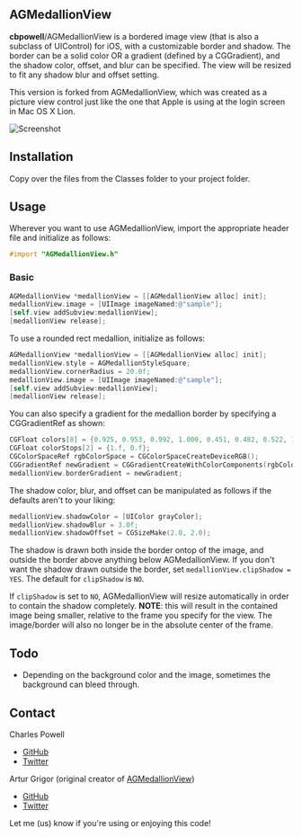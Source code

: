 ## AGMedallionView

__cbpowell__/AGMedallionView is a bordered image view (that is also a subclass of UIControl) for iOS, with a customizable border and shadow. The border can be a solid color OR a gradient (defined by a CGGradient), and the shadow color, offset, and blur can be specified. The view will be resized to fit any shadow blur and offset setting.

This version is forked from AGMedallionView, which was created as a picture view control just like the one that Apple is using at the login screen in Mac OS X Lion.

![Screenshot](http://cbpowell.github.com/AGMedallionView/AGMedallionViewImage.png)

## Installation

Copy over the files from the Classes folder to your project folder.

## Usage

Wherever you want to use AGMedallionView, import the appropriate header file and initialize as follows:

```objective-c
#import "AGMedallionView.h"
```

### Basic

```objective-c
AGMedallionView *medallionView = [[AGMedallionView alloc] init];
medallionView.image = [UIImage imageNamed:@"sample"];
[self.view addSubview:medallionView];
[medallionView release];
```

To use a rounded rect medallion, initialize as follows:

```objective-c
AGMedallionView *medallionView = [[AGMedallionView alloc] init];
medallionView.style = AGMedallionStyleSquare;
medallionView.cornerRadius = 20.0f;
medallionView.image = [UIImage imageNamed:@"sample"];
[self.view addSubview:medallionView];
[medallionView release];
```

You can also specify a gradient for the medallion border by specifying a CGGradientRef as shown:

```objective-c
CGFloat colors[8] = {0.925, 0.953, 0.992, 1.000, 0.451, 0.482, 0.522, 1.000};
CGFloat colorStops[2] = {1.f, 0.f};
CGColorSpaceRef rgbColorSpace = CGColorSpaceCreateDeviceRGB();
CGGradientRef newGradient = CGGradientCreateWithColorComponents(rgbColorSpace, colors, colorStops, 2);
medallionView.borderGradient = newGradient;
```

The shadow color, blur, and offset can be manipulated as follows if the defaults aren't to your liking:

```objective-c
medallionView.shadowColor = [UIColor grayColor];
medallionView.shadowBlur = 3.0f;
medallionView.shadowOffset = CGSizeMake(2.0, 2.0);
```

The shadow is drawn both inside the border ontop of the image, and outside the border above anything below AGMedallionView. If you don't want the shadow drawn outside the border, set `medallionView.clipShadow = YES`. The default for `clipShadow` is `NO`.

If `clipShadow` is set to `NO`, AGMedallionView will resize automatically in order to contain the shadow completely. __NOTE__: this will result in the contained image being smaller, relative to the frame you specify for the view. The image/border will also no longer be in the absolute center of the frame.

## Todo
- Depending on the background color and the image, sometimes the background can bleed through.


## Contact

Charles Powell
- [GitHub](http://github.com/cbpowell)
- [Twitter](http://twitter.com/seventhcolumn)

Artur Grigor (original creator of [AGMedallionView](https://github.com/arturgrigor/AGMedallionView))
- [GitHub](http://github.com/arturgrigor)
- [Twitter](http://twitter.com/arturgrigor)

Let me (us) know if you're using or enjoying this code!